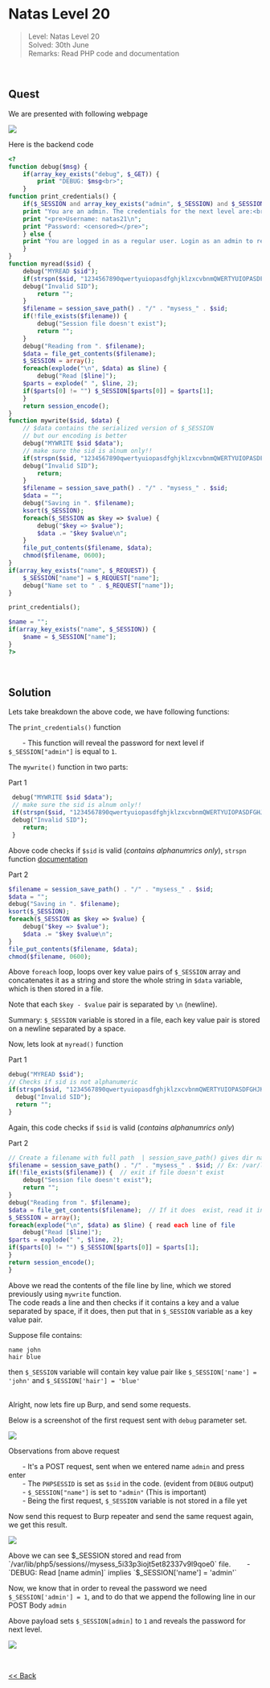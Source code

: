 # Natas Level 20
> Level: Natas Level 20<br/>
> Solved: 30th June<br/>
> Remarks: Read PHP code and documentation<br/>
<br/>

## Quest
We are presented with following webpage

![](./images/Level20.png)


Here is the backend code
```php
<?
function debug($msg) { 
    if(array_key_exists("debug", $_GET)) {
        print "DEBUG: $msg<br>";
    }
function print_credentials() { 
    if($_SESSION and array_key_exists("admin", $_SESSION) and $_SESSION["admin"] == 1) {
    print "You are an admin. The credentials for the next level are:<br>";
    print "<pre>Username: natas21\n";
    print "Password: <censored></pre>";
    } else {
    print "You are logged in as a regular user. Login as an admin to retrieve credentials for natas21.";
    }
}
function myread($sid) { 
    debug("MYREAD $sid"); 
    if(strspn($sid, "1234567890qwertyuiopasdfghjklzxcvbnmQWERTYUIOPASDFGHJKLZXCVBNM-") != strlen($sid)) {
    debug("Invalid SID"); 
        return "";
    }
    $filename = session_save_path() . "/" . "mysess_" . $sid;
    if(!file_exists($filename)) {
        debug("Session file doesn't exist");
        return "";
    }
    debug("Reading from ". $filename);
    $data = file_get_contents($filename);
    $_SESSION = array();
    foreach(explode("\n", $data) as $line) {
        debug("Read [$line]");
    $parts = explode(" ", $line, 2);
    if($parts[0] != "") $_SESSION[$parts[0]] = $parts[1];
    }
    return session_encode();
}
function mywrite($sid, $data) { 
    // $data contains the serialized version of $_SESSION
    // but our encoding is better
    debug("MYWRITE $sid $data"); 
    // make sure the sid is alnum only!!
    if(strspn($sid, "1234567890qwertyuiopasdfghjklzxcvbnmQWERTYUIOPASDFGHJKLZXCVBNM-") != strlen($sid)) {
    debug("Invalid SID"); 
        return;
    }
    $filename = session_save_path() . "/" . "mysess_" . $sid;
    $data = "";
    debug("Saving in ". $filename);
    ksort($_SESSION);
    foreach($_SESSION as $key => $value) {
        debug("$key => $value");
        $data .= "$key $value\n";
    }
    file_put_contents($filename, $data);
    chmod($filename, 0600);
}
if(array_key_exists("name", $_REQUEST)) {
    $_SESSION["name"] = $_REQUEST["name"];
    debug("Name set to " . $_REQUEST["name"]);
}

print_credentials();

$name = "";
if(array_key_exists("name", $_SESSION)) {
    $name = $_SESSION["name"];
}
?>
```
<br/>

## Solution

Lets take breakdown the above code, we have following functions:

The `print_credentials()` function<br/>

  - This function will reveal the password for next level if `$_SESSION["admin"]` is equal to `1`.


The `mywrite()` function in two parts:

Part 1
```php
 debug("MYWRITE $sid $data"); 
 // make sure the sid is alnum only!!
 if(strspn($sid, "1234567890qwertyuiopasdfghjklzxcvbnmQWERTYUIOPASDFGHJKLZXCVBNM-") != strlen($sid)) {
 debug("Invalid SID"); 
    return;
 }
```
Above code checks if `$sid` is valid (_contains alphanumrics only_), `strspn` function [documentation](https://www.php.net/manual/en/function.strspn.php)

Part 2
```php
$filename = session_save_path() . "/" . "mysess_" . $sid;
$data = "";
debug("Saving in ". $filename);
ksort($_SESSION);
foreach($_SESSION as $key => $value) {
    debug("$key => $value");
    $data .= "$key $value\n";
}
file_put_contents($filename, $data);
chmod($filename, 0600);
```
Above `foreach` loop, loops over key value pairs of `$_SESSION` array and concatenates it as a string and store the whole string in `$data` variable, which is then stored in a file.<br/>

Note that each `$key - $value` pair is separated by `\n` (newline).

<span id=yellow>Summary:</span> `$_SESSION` variable is stored in a file, each key value pair is stored on a newline separated by a space.


Now, lets look at `myread()` function<br/>

Part 1
```php
debug("MYREAD $sid"); 
// Checks if sid is not alphanumeric
if(strspn($sid, "1234567890qwertyuiopasdfghjklzxcvbnmQWERTYUIOPASDFGHJKLZXCVBNM-") != strlen($sid)) {
  debug("Invalid SID"); 
  return "";
}
```
Again, this code checks if `$sid` is valid (_contains alphanumrics only_)

Part 2
```php
// Create a filename with full path  | session_save_path() gives dir name, rest things are concatenated
$filename = session_save_path() . "/" . "mysess_" . $sid; // Ex: /var/lib/php5/sessions//mysess_5i33p3iojt5et82337v9l9qoe0
if(!file_exists($filename)) {  // exit if file doesn't exist
    debug("Session file doesn't exist");
    return "";
}
debug("Reading from ". $filename);
$data = file_get_contents($filename);  // If it does  exist, read it into $data var
$_SESSION = array();
foreach(explode("\n", $data) as $line) { read each line of file
    debug("Read [$line]");
$parts = explode(" ", $line, 2);
if($parts[0] != "") $_SESSION[$parts[0]] = $parts[1];
}
return session_encode();
}
```

Above we read the contents of the file line by line, which we stored previously using `mywrite` function.<br/> The code reads a line and then checks if it contains a key and a value separated by space, if it does, then put that in `$_SESSION` variable as a key value pair.

Suppose file contains:
```
name john
hair blue
```
then `$_SESSION` variable will contain key value pair like `$_SESSION['name'] = 'john'` and `$_SESSION['hair'] = 'blue'`
<br/><br/>

Alright, now lets fire up Burp, and send some requests.<br/>

Below is a screenshot of the first request sent with `debug` parameter set.

![](./images/Level20.1_solution.png)

Observations from above request

  - It's a POST request, sent when we entered name `admin` and press enter<br/>
  - The `PHPSESSID` is set as `$sid` in the code. (evident from `DEBUG` output)<br/>
  - `$_SESSION["name"]` is set to `"admin"`  (This is important)<br/>
  - Being the first request, `$_SESSION` variable is not stored in a file yet<br/>


Now send this request to Burp repeater and send the same request again, we get this result.

![](./images/Level20.2_solution.png)

Above we can see $_SESSION stored and read from `/var/lib/php5/sessions//mysess_5i33p3iojt5et82337v9l9qoe0` file.
  - `DEBUG: Read [name admin]`  implies `$_SESSION['name'] = 'admin'`

Now, we know that in order to reveal the password we need `$_SESSION['admin'] = 1`, and to do that we append the following line in our POST Body
`admin `


Above payload sets `$_SESSION[admin]` to `1` and reveals the password for next level.

![](./images/Level20_solution.png)



<br/>

[<< Back](https://grey-fish.github.io/Natas/index.html)
